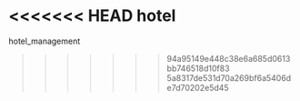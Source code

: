 <<<<<<< HEAD
hotel
=======
hotel_management
>>>>>>> 94a95149e448c38e6a685d0613bb746518d10f83
>>>>>>> 5a8317de531d70a269bf6a5406de7d70202e5d45

